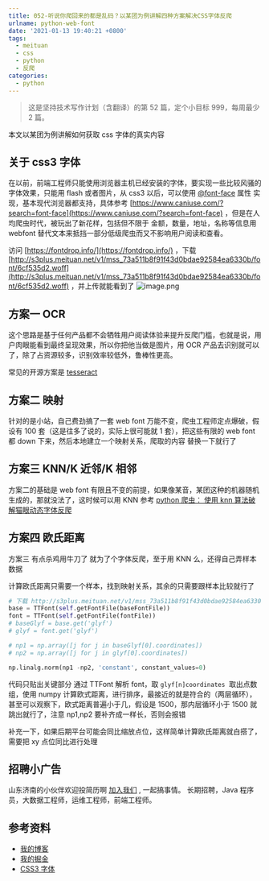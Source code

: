 ```yaml
---
title: 052-听说你爬回来的都是乱码？以某团为例讲解四种方案解决CSS字体反爬
urlname: python-web-font
date: '2021-01-13 19:40:21 +0800'
tags:
  - meituan
  - css
  - python
  - 反爬
categories:
  - python
---
```


> 这是坚持技术写作计划（含翻译）的第 52 篇，定个小目标 999，每周最少 2 篇。

本文以某团为例讲解如何获取 css 字体的真实内容

<!-- more -->

## 关于 css3 字体

在以前，前端工程师只能使用浏览器主机已经安装的字体，要实现一些比较风骚的字体效果，只能用 flash 或者图片，从 css3 以后，可以使用 [@font-face](https://developer.mozilla.org/zh-CN/docs/Web/CSS/@font-face) 属性 实现，基本现代浏览器都支持，具体参考 [https://www.caniuse.com/?search=font-face](https://www.caniuse.com/?search=font-face) ，但是在人均爬虫时代，被玩出了新花样，包括但不限于 金额，数量，地址，名称等信息用 webfont 替代文本来抵挡一部分低级爬虫而又不影响用户阅读和查看。

访问 [https://fontdrop.info/](https://fontdrop.info/) ，下载 [http://s3plus.meituan.net/v1/mss_73a511b8f91f43d0bdae92584ea6330b/font/6cf535d2.woff](http://s3plus.meituan.net/v1/mss_73a511b8f91f43d0bdae92584ea6330b/font/6cf535d2.woff) ，并上传就能看到了
![image.png](https://cdn.nlark.com/yuque/0/2021/png/226273/1610536112771-3889a592-8c07-4043-9894-40b8673a85ac.png#align=left&display=inline&height=761&originHeight=761&originWidth=800&size=61768&status=done&style=none&width=800)

## 方案一 OCR

这个思路是基于任何产品都不会牺牲用户阅读体验来提升反爬门槛，也就是说，用户肉眼能看到最终呈现效果，所以你把他当做是图片，用 OCR 产品去识别就可以了，除了占资源较多，识别效率较低外，鲁棒性更高。

常见的开源方案是 [tesseract](https://github.com/tesseract-ocr/tesseract)

## 方案二 映射

针对的是小站，自己费劲搞了一套 web font 万能不变，爬虫工程师定点爆破，假设有 100 套（这是往多了说的，实际上很可能就 1 套），把这些有限的 web font 都 down 下来，然后本地建立一个映射关系，爬取的内容 替换一下就行了

## 方案三 KNN/K 近邻/K 相邻

方案二的基础是 web font 有限且不变的前提，如果像某音，某团这种的机器随机生成的，那就没法了，这时候可以用 KNN
参考 [python 爬虫： 使用 knn 算法破解猫眼动态字体反爬](https://blog.csdn.net/qq_29570381/article/details/103035678)

## 方案四 欧氏距离

方案三 有点杀鸡用牛刀了 就为了个字体反爬，至于用 KNN 么，还得自己弄样本数据

计算欧氏距离只需要一个样本，找到映射关系，其余的只需要跟样本比较就行了

```python
# 下载 http://s3plus.meituan.net/v1/mss_73a511b8f91f43d0bdae92584ea6330b/font/6cf535d2.woff
base = TTFont(self.getFontFile(baseFontFile))
font = TTFont(self.getFontFile(fontFile))
# baseGlyf = base.get('glyf')
# glyf = font.get('glyf')

# np1 = np.array([j for j in baseGlyf[0].coordinates])
# np2 = np.array([j for j in glyf[0].coordinates])

np.linalg.norm(np1 -np2, 'constant', constant_values=0)

```

代码只贴出关键部分
通过 TTFont 解析 font，取 `glyf[n]coordinates`  取出点数组，使用 numpy 计算欧式距离，进行排序，最接近的就是符合的（两层循环），甚至可以观察下，欧式距离普遍小于几，假设是 1500，那内层循环小于 1500 就跳出就行了，注意 np1,np2 要补齐成一样长，否则会报错

补充一下，如果后期平台可能会同比缩放点位，这样简单计算欧氏距离就白搭了，需要把 xy 点位同比进行处理

## 招聘小广告

山东济南的小伙伴欢迎投简历啊 [加入我们](https://www.zhipin.com/job_detail/20db89ac1adece6d3nZ-2tu1E1Q~.html?ka=search_list_jname_2_blank&lid=ak5J7ypLUb7.search.2) , 一起搞事情。
长期招聘，Java 程序员，大数据工程师，运维工程师，前端工程师。

## 参考资料

- [我的博客](https://anjia0532.github.io/2021/01/13/python-web-font/)
- [我的掘金](https://juejin.cn/post/6917200982505963533/)
- [CSS3 字体](https://developer.mozilla.org/zh-CN/docs/Web/CSS/@font-face)
